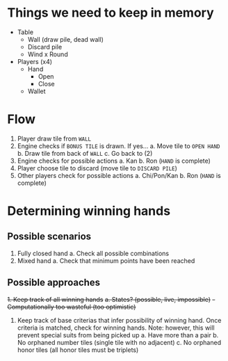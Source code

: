 # Things we need to keep in memory

- Table
  - Wall (draw pile, dead wall)
  - Discard pile
  - Wind x Round
- Players (x4)
  - Hand
    - Open
    - Close
  - Wallet

# Flow

1. Player draw tile from `WALL`
2. Engine checks if `BONUS TILE` is drawn. If yes...
   a. Move tile to `OPEN HAND`
   b. Draw tile from back of `WALL`
   c. Go back to (2)
3. Engine checks for possible actions
   a. Kan
   b. Ron (`HAND` is complete)
4. Player choose tile to discard (move tile to `DISCARD PILE`)
5. Other players check for possible actions
   a. Chi/Pon/Kan
   b. Ron (`HAND` is complete)

# Determining winning hands

## Possible scenarios

1. Fully closed hand
   a. Check all possible combinations
2. Mixed hand
   a. Check that minimum points have been reached

## Possible approaches

~~1. Keep track of all winning hands~~
~~a. States? (possible, live, impossible)~~
~~- Computationally too wasteful (too optimistic)~~

1. Keep track of base criterias that infer possibility of winning hand. Once criteria is matched, check for winning hands. Note: however, this will prevent special suits from being picked up
   a. Have more than a pair
   b. No orphaned number tiles (single tile with no adjacent)
   c. No orphaned honor tiles (all honor tiles must be triplets)
